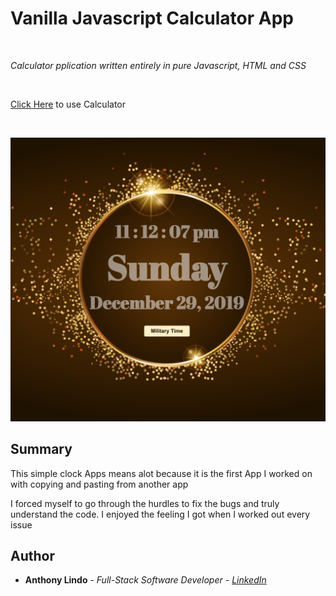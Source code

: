 <h1>Vanilla Javascript Calculator App</h1>
<br>
<p><em>Calculator pplication written entirely in pure Javascript, HTML and CSS</em></p>
<br>
<p><a href="https://alindobx.github.io/calculator-app.io/">Click Here</a> to use Calculator</p>
<br>
<p><img src="https://raw.githubusercontent.com/alindobx/clock-app/master/img/clock-img.png" style="max-width:100;"></p>
<h2>Summary</h2>
<p>This simple clock Apps means alot because it is the first App I worked on with copying and pasting from another app</p>
<p>I forced myself to go through the hurdles to fix the bugs and truly understand the code. I enjoyed the feeling I got when
I worked out every issue</p>
<h2>Author</h2>
<ul>
  <li><strong>Anthony Lindo</strong> - <em>Full-Stack Software Developer - <a href="https://www.linkedin.com/in/anthony-lindo/">LinkedIn</a></li>
</ul>
